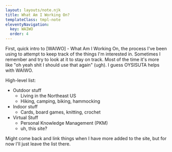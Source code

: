 ```yaml
---
layout: layouts/note.njk
title: What Am I Working On?
templateClass: tmpl-note
eleventyNavigation:
  key: WAIWO
  order: 4
---
```


First, quick intro to [WAIWO] - What Am I Working On, the process I've been using to attempt to keep track of the things I'm interested in. Sometimes I remember and try to look at it to stay on track. Most of the time it's more like "oh yeah shit I should use that again" (ugh). I guess OYSISUTA helps with WAIWO.

High-level list:
- Outdoor stuff
  - Living in the Northeast US
  - Hiking, camping, biking, hammocking
- Indoor stuff
  - Cards, board games, knitting, crochet
- Virtual Stuff
  - Personal Knowledge Management (PKM)
  - uh, this site?

Might come back and link things when I have more added to the site, but for now I'll just leave the list there.
